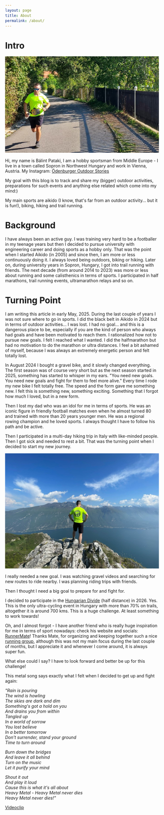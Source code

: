```yaml
---
layout: page
title: About
permalink: /about/
---
```


# Intro

![](/assets/selmec_trail.png)

Hi, my name is Bálint Pataki, I am a hobby sportsman from Middle Europe - I live in a town called Sopron in Northwest Hungary and work in Vienna, Austria.
My Instagram: [Ödenburger Outdoor Stories](https://www.instagram.com/oedenburgeroutdoorstories/)

My goal with this blog is to track and share my (bigger) outdoor activities, preparations for such events and anything else related which come into my mind:)

My main sports are aikido (I know, that's far from an outdoor activity... but it is fun!), biking, hiking and trail running.

# Background
I have always been an active guy.
I was training very hard to be a footballer in my teenage years but then I decided to pursue university with engineering career and doing sports as a hobby only. That was the point when I started Aikido (in 2005) and since then, I am more or less continuously doing it.
I always loved being outdoors, biking or hiking. Later on, during university years in Sopron, Hungary, I got into trail running with friends.
The next decade (from around 2014 to 2023) was more or less about running and some calisthenics in terms of sports. I participated in half marathons, trail running events, ultramarathon relays and so on. 

# Turning Point
I am writing this article in early May, 2025.
During the last couple of years I was not sure where to go in sports. I did the black belt in Aikido in 2024 but in terms of outdoor activities... I was lost. I had no goal... and this is a dangerous place to be, especially if you are the kind of person who always had goals and have been motivated to reach them.
I rationalized how not to pursue new goals. I felt I reached what I wanted. I did the halfmarathon but had no motivation to do the marathon or ultra distances. I feel a bit ashamed of myself, because I was always an extremely energetic person and felt totally lost.

In August 2024 I bought a gravel bike, and it slowly changed everything. The first season was of course very short but as the next season started in 2025, something has started to whisper in my ears. "You need new goals. You need new goals and fight for them to feel more alive."
Every time I rode my new bike I felt totally free. The speed and the form gave me something new. I felt this is something new, something exciting. Something that I forgot how much I loved, but in a new form.

Then I lost my dad who was an idol for me in terms of sports. He was an iconic figure in friendly football matches even when he almost turned 80 and trained with more than 20 years younger men. He was a regional rowing champion and he loved sports. I always thought I have to follow his path and be active.

Then I participated in a multi-day hiking trip in Italy with like-minded people. 
Then I got sick and needed to rest a bit. 
That was the turning point when I decided to start my new journey.

![](./assets/garda.png)

I really needed a new goal. I was watching gravel videos and searching for new routes to ride nearby. I was planning riding trips with friends. 

Then I thought I need a big goal to prepare for and fight for.

I decided to participate in the [Hungarian Divide](https://klnd.eu/hungarian-divide-en/) (half distance) in 2026. Yes. This is the only ultra-cycling event in Hungary with more than 70% on trails, altogether it is around 700 kms.
This is a huge challenge. At least something to work towards!

Oh, and I almost forgot - I have another friend who is really huge inspiration for me in terms of sport nowadays: check his website and socials: [RunnerMate](https://runnermate.eu)! Thanks Mate, for organizing and keeping together such a nice [running group](https://duhajok.hu), although this was not my main focus during the last couple of months, but I appreciate it and whenever I come around, it is always super fun.

What else could I say?
I have to look forward and better be up for this challenge!

[](/assets/biking1.png)

This metal song says exactly what I felt when I decided to get up and fight again:

<i>"Rain is pouring  
The wind is howling  
The skies are dark and dim  
Something's got a hold on you  
And drains you from within  
Tangled up  
In a world of sorrow  
You lost believe  
In a better tomorrow  
Don't surrender, stand your ground  
Time to turn around  </i>

<i>Burn down the bridges  
And leave it all behind  
Turn on the music  
Let it purify your mind  </i>

<i>Shout it out  
And play it loud  
Cause this is what it's all about  
Heavy Metal - Heavy Metal never dies  
Heavy Metal never dies!"</i>

[Videoclip](https://www.youtube.com/watch?v=ZRpdjXNl5BM)


